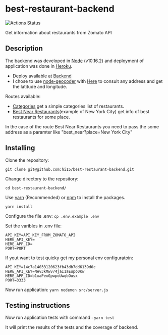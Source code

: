 # best-restaurant-backend
[![Actions Status](https://github.com/hi15/best-restaurant-backend/workflows/nodeci/badge.svg)](https://github.com/hi15/best-restaurant-backend/actions)

Get information about restaurants from Zomato API

## Description

The backend was developed in [Node](https://nodejs.org/) (v10.16.2) and deployment of application was done in [Heroku](https://www.heroku.com).
- Deploy available at [Backend](https://best-restaurant-backend.herokuapp.com/)
- I chose to use [node-geocoder](https://www.npmjs.com/package/node-geocoder) with [Here](https://developer.here.com/documentation/geocoder/topics/what-is.html) to consult any address and get the latitude and longitude.

Routes available:
- [Categories](https://best-restaurant-backend.herokuapp.com/categories) get a simple categories list of restaurants.
- [Best Near Restaurants](https://best-restaurant-backend.herokuapp.com/best_near?place=New%20York%20City)(example of New York City) get info of best restaurants for some place. 

In the case of the route Best Near Restaurants you need to pass the some address as a paramter like "best_near?place=New York City"

## Installing

Clone the repository:

```git clone git@github.com:hi15/best-restaurant-backend.git```

Change directory to the repository:

```cd best-restaurant-backend/```

Use [yarn](https://yarnpkg.com/en/docs/install) (Recommended) or [npm](https://www.npmjs.com/get-npm) to install the packages.

```yarn install```

Configure the file .env:
```cp .env.example .env```

Set the varibles in .env file:
```
API_KEY=API_KEY_FROM_ZOMATO_API
HERE_API_KEY=
HERE_APP_ID=
PORT=PORT
```
If yout want to test quicky get my personal env configuratoin:
```
API_KEY=14c7a14033120623fb43db7dd6139d0c
HERE_API_KEY=Nev3kMwv74jaI1aEupo0Kw
HERE_APP_ID=b1xaPexGpwpoUwqbOusx
PORT=3333
```


Now run application:
```yarn nodemon src/server.js```

## Testing instructions

Now run application tests with command :
```yarn test```

It will print the results of the tests and the coverage of backend.
